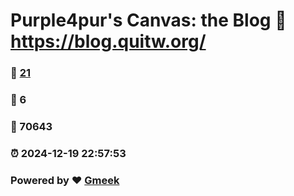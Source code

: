 # Purple4pur's Canvas: the Blog :link: https://blog.quitw.org/ 
### :page_facing_up: [21](https://blog.quitw.org//tag.html) 
### :speech_balloon: 6 
### :hibiscus: 70643 
### :alarm_clock: 2024-12-19 22:57:53 
### Powered by :heart: [Gmeek](https://github.com/Meekdai/Gmeek)
